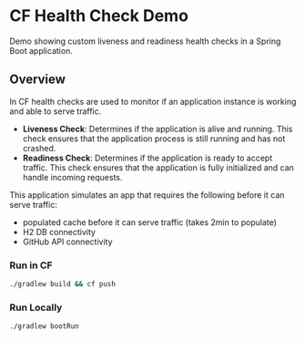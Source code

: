 # CF Health Check Demo
Demo showing custom liveness and readiness health checks in a Spring Boot application.

## Overview
In CF health checks are used to monitor if an application instance is working and able to serve traffic.

- **Liveness Check**: Determines if the application is alive and running. This check ensures that the application process is still running and has not crashed.
- **Readiness Check**: Determines if the application is ready to accept traffic. This check ensures that the application is fully initialized and can handle incoming requests.

This application simulates an app that requires the following before it can serve traffic:
- populated cache before it can serve traffic (takes 2min to populate)
- H2 DB connectivity
- GitHub API connectivity

### Run in CF
```sh
./gradlew build && cf push
```

### Run Locally
```sh
./gradlew bootRun
```
